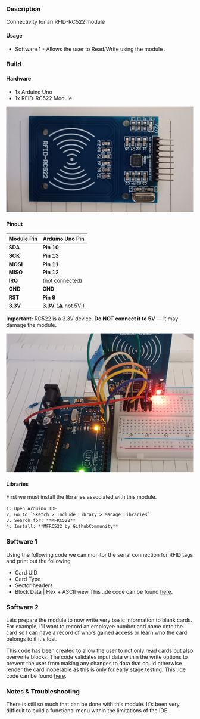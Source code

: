 ### Description
Connectivity for an RFID-RC522 module
#### Usage
- Software 1 - Allows the user to Read/Write using the module .

### Build
#### Hardware
- 1x Arduino Uno
-  1x RFID-RC522 Module

![](/img/rfid_1.jpg)
#### Pinout
| Module Pin | Arduino Uno Pin       |
| ---------- | --------------------- |
| **SDA**    | **Pin 10**            |
| **SCK**    | **Pin 13**            |
| **MOSI**   | **Pin 11**            |
| **MISO**   | **Pin 12**            |
| **IRQ**    | (not connected)       |
| **GND**    | **GND**               |
| **RST**    | **Pin 9**             |
| **3.3V**   | **3.3V** (⚠️ not 5V!) |
**Important:** RC522 is a 3.3V device. **Do NOT connect it to 5V** — it may damage the module.

![](/img/rfid_2.jpg)
#### Libraries
First we must install the libraries associated with this module.
```
1. Open Arduino IDE
2. Go to `Sketch > Include Library > Manage Libraries`
3. Search for: **MFRC522**
4. Install: **MFRC522 by GithubCommunity**
```

### Software 1
Using the following code we can monitor the serial connection for RFID tags and print out the following
- Card UID
- Card Type
- Sector headers 
- Block Data | Hex + ASCII view
This .ide code can be found [here](https://github.com/dozmert/Arduino-tinkering/blob/master/Example%20scripts/InformationDump_1).
### Software 2
Lets prepare the module to now write very basic information to blank cards.
For example, I'll want to record an employee number and name onto the card so I can have a record of who's gained access or learn who the card belongs to if it's lost.

This code has been created to allow the user to not only read cards but also overwrite blocks. The code validates input data within the write options to prevent the user from making any changes to data that could otherwise render the card inoperable as this is only for early stage testing.
This .ide code can be found [here](https://github.com/dozmert/Arduino-tinkering/blob/master/Example%20scripts/ReadWriter_1).
### Notes & Troubleshooting

There is still so much that can be done with this module. It's been very difficult to build a functional menu within the limitations of the IDE.

